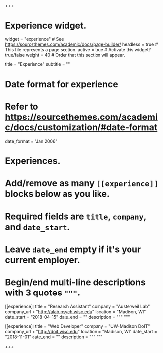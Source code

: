 +++
# Experience widget.
widget = "experience"  # See https://sourcethemes.com/academic/docs/page-builder/
headless = true  # This file represents a page section.
active = true  # Activate this widget? true/false
weight = 40  # Order that this section will appear.

title = "Experience"
subtitle = ""

# Date format for experience
#   Refer to https://sourcethemes.com/academic/docs/customization/#date-format
date_format = "Jan 2006"

# Experiences.
#   Add/remove as many `[[experience]]` blocks below as you like.
#   Required fields are `title`, `company`, and `date_start`.
#   Leave `date_end` empty if it's your current employer.
#   Begin/end multi-line descriptions with 3 quotes `"""`.
[[experience]]
  title = "Research Assistant"
  company = "Austerweil Lab"
  company_url = "http://alab.psych.wisc.edu"
  location = "Madison, WI"
  date_start = "2018-04-15"
  date_end = ""
  description = """
  """

[[experience]]
  title = "Web Developer"
  company = "UW-Madison DoIT"
  company_url = "http://doit.wisc.edu"
  location = "Madison, WI"
  date_start = "2018-11-01"
  date_end = ""
  description = """
  """

+++
